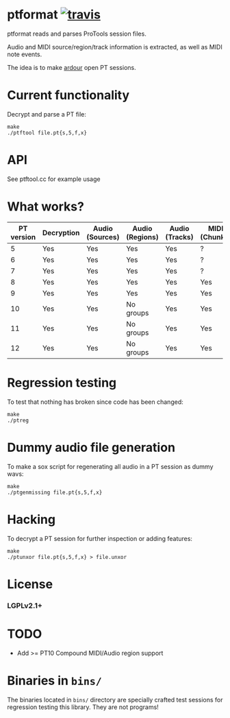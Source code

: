 ptformat [![travis](https://travis-ci.org/zamaudio/ptformat.svg?branch=master)](https://travis-ci.org/zamaudio/ptformat)
========

ptformat reads and parses ProTools session files.

Audio and MIDI source/region/track information is extracted, as well as MIDI note events.

The idea is to make [ardour](https://ardour.org/) open PT sessions.

Current functionality
===

Decrypt and parse a PT file:

	make
	./ptftool file.pt{s,5,f,x}

API
===

See ptftool.cc for example usage

What works?
===========

| **PT version** | **Decryption** | **Audio (Sources)** | **Audio (Regions)** | **Audio (Tracks)**| **MIDI (Chunks)** | **MIDI (Regions)** | **MIDI (Tracks)** |
| --- | --- | --- | --- | --- | --- | --- | --- |
| 5 | Yes | Yes | Yes | Yes | ? | ? | ? |
| 6 | Yes | Yes | Yes | Yes | ? | ? | ? |
| 7 | Yes | Yes | Yes | Yes | ? | ? | ? |
| 8 | Yes | Yes | Yes | Yes | Yes | Yes | Yes |
| 9 | Yes | Yes | Yes | Yes | Yes | Yes | Yes |
|10 | Yes | Yes | No groups | Yes | Yes | No groups | Yes |
|11 | Yes | Yes | No groups | Yes | Yes | No groups | Yes |
|12 | Yes | Yes | No groups | Yes | Yes | No groups | Yes |


Regression testing
==================

To test that nothing has broken since code has been changed:

	make
	./ptreg


Dummy audio file generation
===========================

To make a sox script for regenerating all audio in a PT session as dummy wavs:

	make
	./ptgenmissing file.pt{s,5,f,x}


Hacking
=======

To decrypt a PT session for further inspection or adding features:

	make
	./ptunxor file.pt{s,5,f,x} > file.unxor


License
=======

### LGPLv2.1+


TODO
====

- Add >= PT10 Compound MIDI/Audio region support



Binaries in `bins/`
===================

The binaries located in `bins/` directory are specially crafted test sessions
for regression testing this library.  They are not programs!
